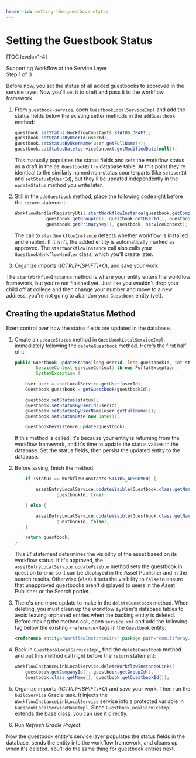 ```yaml
---
header-id: setting-the-guestbook-status
---
```


# Setting the Guestbook Status

[TOC levels=1-4]

<div class="learn-path-step">
    <p>Supporting Workflow at the Service Layer<br>Step 1 of 3</p>
</div>

Before now, you set the status of all added guestbooks to approved in the
service layer. Now you'll set it to draft and pass it to the workflow framework. 

1.  From `guestbook-service`, open `GuestbookLocalServiceImpl` and add the
    status fields below the existing setter methods in the `addGuestbook`
    method:

    ```java
    guestbook.setStatus(WorkflowConstants.STATUS_DRAFT);
    guestbook.setStatusByUserId(userId);
    guestbook.setStatusByUserName(user.getFullName());
    guestbook.setStatusDate(serviceContext.getModifiedDate(null));
    ```

    This manually populates the status fields and sets the workflow status as
    a draft in the `GB_GuestbookEntry` database table. At this point they're
    identical to the similarly named non-status counterparts (like `setUserId`
    and `setStatusByUserId`), but they'll be updated independently in the
    `updateStatus` method you write later.

2.  Still in the `addGuestbook` method, place the following code right before
    the `return` statement:

    ```java
    WorkflowHandlerRegistryUtil.startWorkflowInstance(guestbook.getCompanyId(), 
                guestbook.getGroupId(), guestbook.getUserId(), Guestbook.class.getName(), 
                guestbook.getPrimaryKey(), guestbook, serviceContext);
    ```

    The call to `startWorkflowInstance` detects whether workflow is installed
    and enabled. If it isn't, the added entity is automatically marked as
    approved. The `startWorkflowInstance` call also calls your
    `GuestbookWorkflowHandler` class, which you'll create later. 

3.  Organize imports (*[CTRL]+[SHIFT]+O*), and save your work.

The `startWorkflowInstance` method is where your entity enters the workflow
framework, but you're not finished yet. Just like you wouldn't drop your child
off at college and then change your number and move to a new address, you're
not going to abandon your `Guestbook` entity (yet). 

## Creating the updateStatus Method

Exert control over how the status fields are updated in the database.

1.  Create an `updateStatus` method in `GuestbookLocalServiceImpl`, immediately
    following the `deleteGuestbook` method. Here's the first half of it:

    ```java
    public Guestbook updateStatus(long userId, long guestbookId, int status,
			ServiceContext serviceContext) throws PortalException,
			SystemException {

		User user = userLocalService.getUser(userId);
		Guestbook guestbook = getGuestbook(guestbookId);

		guestbook.setStatus(status);
		guestbook.setStatusByUserId(userId);
		guestbook.setStatusByUserName(user.getFullName());
		guestbook.setStatusDate(new Date());

		guestbookPersistence.update(guestbook);
    ```

    If this method is called, it's because your entity is returning from the
    workflow framework, and it's time to update the status values in the database.
    Set the status fields, then persist the updated entity to the database. 
 
2.  Before saving, finish the method:

    ```java
		if (status == WorkflowConstants.STATUS_APPROVED) {

			assetEntryLocalService.updateVisible(Guestbook.class.getName(),
					guestbookId, true);

		} else {

			assetEntryLocalService.updateVisible(Guestbook.class.getName(),
					guestbookId, false);
		}

		return guestbook;
	}
    ```

    This `if` statement determines the visibility of the asset based on its workflow
    status. If it's approved, the `assetEntryLocalService.updateVisible` method sets
    the guestbook in question to `true` so it can be displayed in the Asset
    Publisher and in the search results. Otherwise (`else`) it sets the visibility
    to `false` to ensure that unapproved guestbooks aren't displayed to users in the
    Asset Publisher or the Search portlet.

3.  There's one more update to make in the `deleteGuestbook` method. When
    deleting, you must clean up the workflow system's database tables to avoid
    leaving orphaned entries when the backing entity is deleted. Before making
    the method call, open `service.xml` and add the following tag below the
    existing `<reference>` tags in the `Guestbook` entity:

    ```xml
    <reference entity="WorkflowInstanceLink" package-path="com.liferay.portal" />
    ```

4.  Back in `GuestbookLocalServiceImpl`, find the `deleteGuestbook` method and
    put this method call right before the `return` statement:

    ```java
    workflowInstanceLinkLocalService.deleteWorkflowInstanceLinks(
        guestbook.getCompanyId(), guestbook.getGroupId(),
        Guestbook.class.getName(), guestbook.getGuestbookId());
    ```

5.  Organize imports (*[CTRL]+[SHIFT]+O*) and save your work. Then run the
    `buildService` Gradle task. It injects the
    `WorkflowInstanceLinkLocalService` service into a protected variable in
    `GuesbookLocalServiceBaseImpl`. Since `GuestbookLocalServiceImpl` extends
    the base class, you can use it directly.

6.  Run *Refresh Gradle Project*. 

Now the guestbook entity's service layer populates the status fields in the
database, sends the entity into the workflow framework, and cleans up when it's
deleted. You'll do the same thing for guestbook entries next.

